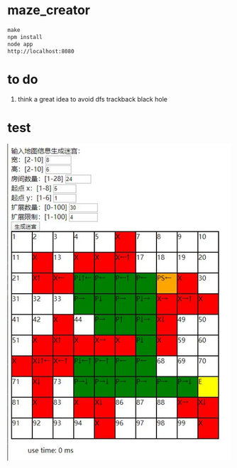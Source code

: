 # maze_creator

    make 
    npm install
    node app
    http://localhost:8080

# to do

1. think a great idea to avoid dfs trackback black hole

# test

![](https://github.com/rangercyh/maze_creator/blob/master/screenshots/1.jpg)
